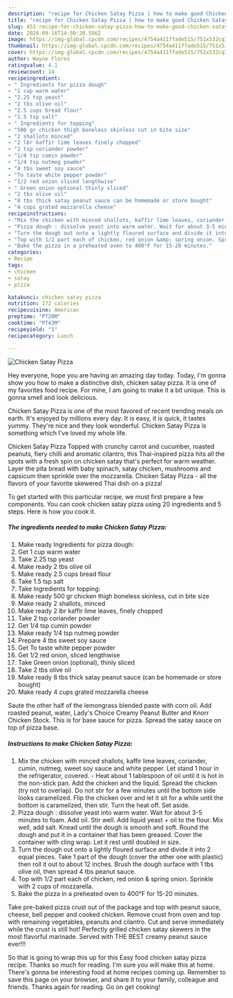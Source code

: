 ```yaml
---
description: "recipe for Chicken Satay Pizza | how to make good Chicken Satay Pizza"
title: "recipe for Chicken Satay Pizza | how to make good Chicken Satay Pizza"
slug: 451-recipe-for-chicken-satay-pizza-how-to-make-good-chicken-satay-pizza
date: 2020-09-16T14:50:20.556Z
image: https://img-global.cpcdn.com/recipes/4754a411ffade515/751x532cq70/chicken-satay-pizza-recipe-main-photo.jpg
thumbnail: https://img-global.cpcdn.com/recipes/4754a411ffade515/751x532cq70/chicken-satay-pizza-recipe-main-photo.jpg
cover: https://img-global.cpcdn.com/recipes/4754a411ffade515/751x532cq70/chicken-satay-pizza-recipe-main-photo.jpg
author: Wayne Flores
ratingvalue: 4.1
reviewcount: 14
recipeingredient:
- " Ingredients for pizza dough"
- "1 cup warm water"
- "2.25 tsp yeast"
- "2 tbs olive oil"
- "2.5 cups bread flour"
- "1.5 tsp salt"
- " Ingredients for topping"
- "500 gr chicken thigh boneless skinless cut in bite size"
- "2 shallots minced"
- "2 lbr kaffir lime leaves finely chopped"
- "2 tsp coriander powder"
- "1/4 tsp cumin powder"
- "1/4 tsp nutmeg powder"
- "4 tbs sweet soy sauce"
- "To taste white pepper powder"
- "1/2 red onion sliced lengthwise"
- " Green onion optional thinly sliced"
- "2 tbs olive oil"
- "8 tbs thick satay peanut sauce can be homemade or store bought"
- "4 cups grated mozzarella cheese"
recipeinstructions:
- "Mix the chicken with minced shallots, kaffir lime leaves, coriander, cumin, nutmeg, sweet soy sauce and white pepper. Let stand 1 hour in the refrigerator, covered. Heat about 1 tablespoon of oil until it is hot in the non-stick pan. Add the chicken and the liquid. Spread the chicken (try not to overlap). Do not stir for a few minutes until the bottom side looks caramelized. Flip the chicken over and let it sit for a while until the bottom is caramelized, then stir. Turn the heat off. Set aside."
- "Pizza dough : dissolve yeast into warm water. Wait for about 3-5 minutes to foam. Add oil. Stir well. Add liquid yeast + oil to the flour. Mix well, add salt. Knead until the dough is smooth and soft. Round the dough and put it in a container that has been greased. Cover the container with cling wrap. Let it rest until doubled in size."
- "Turn the dough out onto a lightly floured surface and divide it into 2 equal pieces. Take 1 part of the dough (cover the other one with plastic) then roll it out to about 12 inches. Brush the dough surface with 1 tbs olive oil, then spread 4 tbs peanut sauce."
- "Top with 1/2 part each of chicken, red onion &amp; spring onion. Sprinkle with 2 cups of mozzarella."
- "Bake the pizza in a preheated oven to 400°F for 15-20 minutes."
categories:
- Recipe
tags:
- chicken
- satay
- pizza

katakunci: chicken satay pizza 
nutrition: 172 calories
recipecuisine: American
preptime: "PT20M"
cooktime: "PT43M"
recipeyield: "1"
recipecategory: Lunch

---
```



![Chicken Satay Pizza](https://img-global.cpcdn.com/recipes/4754a411ffade515/751x532cq70/chicken-satay-pizza-recipe-main-photo.jpg)

Hey everyone, hope you are having an amazing day today. Today, I'm gonna show you how to make a distinctive dish, chicken satay pizza. It is one of my favorites food recipe. For mine, I am going to make it a bit unique. This is gonna smell and look delicious.

Chicken Satay Pizza is one of the most favored of recent trending meals on earth. It's enjoyed by millions every day. It is easy, it is quick, it tastes yummy. They're nice and they look wonderful. Chicken Satay Pizza is something which I've loved my whole life.

Chicken Satay Pizza Topped with crunchy carrot and cucumber, roasted peanuts, fiery chilli and aromatic cilantro, this Thai-inspired pizza hits all the spots with a fresh spin on chicken satay that&#39;s perfect for warm weather. Layer the pita bread with baby spinach, satay chicken, mushrooms and capsicum then sprinkle over the mozzarella. Chicken Satay Pizza - all the flavors of your favorite skewered Thai dish on a pizza!


To get started with this particular recipe, we must first prepare a few components. You can cook chicken satay pizza using 20 ingredients and 5 steps. Here is how you cook it.

<!--inarticleads1-->

##### The ingredients needed to make Chicken Satay Pizza:

1. Make ready  Ingredients for pizza dough:
1. Get 1 cup warm water
1. Take 2.25 tsp yeast
1. Make ready 2 tbs olive oil
1. Make ready 2.5 cups bread flour
1. Take 1.5 tsp salt
1. Take  Ingredients for topping:
1. Make ready 500 gr chicken thigh boneless skinless, cut in bite size
1. Make ready 2 shallots, minced
1. Make ready 2 lbr kaffir lime leaves, finely chopped
1. Take 2 tsp coriander powder
1. Get 1/4 tsp cumin powder
1. Make ready 1/4 tsp nutmeg powder
1. Prepare 4 tbs sweet soy sauce
1. Get To taste white pepper powder
1. Get 1/2 red onion, sliced ​​lengthwise
1. Take  Green onion (optional), thinly sliced
1. Take 2 tbs olive oil
1. Make ready 8 tbs thick satay peanut sauce (can be homemade or store bought)
1. Make ready 4 cups grated mozzarella cheese


Saute the other half of the lemongrass blended paste with corn oil. Add roasted peanut, water, Lady&#39;s Choice Creamy Peanut Butter and Knorr Chicken Stock. This is for base sauce for pizza. Spread the satay sauce on top of pizza base. 

<!--inarticleads2-->

##### Instructions to make Chicken Satay Pizza:

1. Mix the chicken with minced shallots, kaffir lime leaves, coriander, cumin, nutmeg, sweet soy sauce and white pepper. Let stand 1 hour in the refrigerator, covered. - Heat about 1 tablespoon of oil until it is hot in the non-stick pan. Add the chicken and the liquid. Spread the chicken (try not to overlap). Do not stir for a few minutes until the bottom side looks caramelized. Flip the chicken over and let it sit for a while until the bottom is caramelized, then stir. Turn the heat off. Set aside.
1. Pizza dough : dissolve yeast into warm water. Wait for about 3-5 minutes to foam. Add oil. Stir well. Add liquid yeast + oil to the flour. Mix well, add salt. Knead until the dough is smooth and soft. Round the dough and put it in a container that has been greased. Cover the container with cling wrap. Let it rest until doubled in size.
1. Turn the dough out onto a lightly floured surface and divide it into 2 equal pieces. Take 1 part of the dough (cover the other one with plastic) then roll it out to about 12 inches. Brush the dough surface with 1 tbs olive oil, then spread 4 tbs peanut sauce.
1. Top with 1/2 part each of chicken, red onion &amp; spring onion. Sprinkle with 2 cups of mozzarella.
1. Bake the pizza in a preheated oven to 400°F for 15-20 minutes.


Take pre-baked pizza crust out of the package and top with peanut sauce, cheese, bell pepper and cooked chicken. Remove crust from oven and top with remaining vegetables, peanuts and cilantro. Cut and serve immediately while the crust is still hot! Perfectly grilled chicken satay skewers in the most flavorful marinade. Served with THE BEST creamy peanut sauce ever!!! 

So that is going to wrap this up for this Easy food chicken satay pizza recipe. Thanks so much for reading. I'm sure you will make this at home. There's gonna be interesting food at home recipes coming up. Remember to save this page on your browser, and share it to your family, colleague and friends. Thanks again for reading. Go on get cooking!

